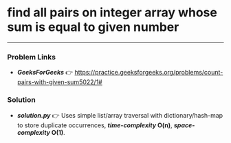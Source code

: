 # find all pairs on integer array whose sum is equal to given number

---

### Problem Links
- **_GeeksForGeeks_** :point_right: https://practice.geeksforgeeks.org/problems/count-pairs-with-given-sum5022/1#

### Solution
- **_solution.py_** :point_right: Uses simple list/array traversal with dictionary/hash-map to store duplicate occurrences, **_time-complexity_ O(n)**, **_space-complexity_ O(1)**.

